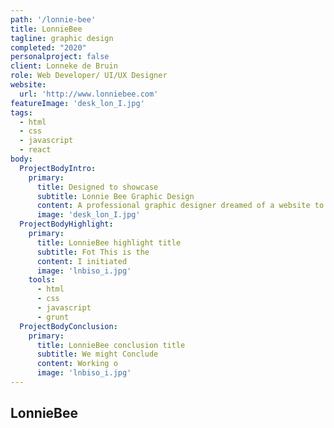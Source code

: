 ```yaml
---
path: '/lonnie-bee'
title: LonnieBee
tagline: graphic design
completed: "2020"
personalproject: false
client: Lonneke de Bruin
role: Web Developer/ UI/UX Designer
website:
  url: 'http://www.lonniebee.com'
featureImage: 'desk_lon_I.jpg'
tags:
  - html
  - css
  - javascript
  - react
body:
  ProjectBodyIntro:
    primary:
      title: Designed to showcase
      subtitle: Lonnie Bee Graphic Design
      content: A professional graphic designer dreamed of a website to display her portfolio in a fun and dynamic way. The goal was to display several different design skills of her work in a minimal form and let the imagery be the main communicators.
      image: 'desk_lon_I.jpg'
  ProjectBodyHighlight:
    primary:
      title: LonnieBee highlight title
      subtitle: Fot This is the
      content: I initiated 
      image: 'lnbiso_i.jpg'
    tools:
      - html
      - css
      - javascript
      - grunt
  ProjectBodyConclusion:
    primary:
      title: LonnieBee conclusion title
      subtitle: We might Conclude
      content: Working o
      image: 'lnbiso_i.jpg'
---
```


## LonnieBee 